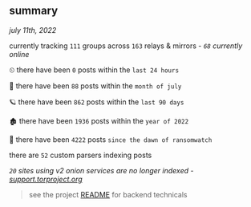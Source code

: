 
## summary
_july 11th, 2022_

currently tracking `111` groups across `163` relays & mirrors - _`68` currently online_

⏲ there have been `0` posts within the `last 24 hours`

🦈 there have been `88` posts within the `month of july`

🪐 there have been `862` posts within the `last 90 days`

🏚 there have been `1936` posts within the `year of 2022`

🦕 there have been `4222` posts `since the dawn of ransomwatch`

there are `52` custom parsers indexing posts

_`20` sites using v2 onion services are no longer indexed - [support.torproject.org](https://support.torproject.org/onionservices/v2-deprecation/)_

> see the project [README](https://github.com/joshhighet/ransomwatch#ransomwatch--) for backend technicals
